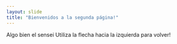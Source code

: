 ```yaml
---
layout: slide
title: "Bienvenidos a la segunda página!"
---
```

Algo bien el sensei
Utiliza la flecha hacia la izquierda para volver!
